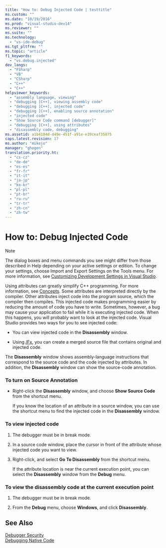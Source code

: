 ```yaml
---
title: "How to: Debug Injected Code | testtitle"
ms.custom: ""
ms.date: "10/19/2016"
ms.prod: "visual-studio-dev14"
ms.reviewer: ""
ms.suite: ""
ms.technology: 
  - "vs-ide-debug"
ms.tgt_pltfrm: ""
ms.topic: "article"
f1_keywords: 
  - "vs.debug.injected"
dev_langs: 
  - "FSharp"
  - "VB"
  - "CSharp"
  - "C++"
  - "C++"
helpviewer_keywords: 
  - "assembly language, viewing"
  - "debugging [C++], viewing assembly code"
  - "debugging [C++], injected code"
  - "debugging [C++], enabling source annotation"
  - "injected code"
  - "Show Source Code command [debugger]"
  - "debugging [C++], using attributes"
  - "disassembly code, debugging"
ms.assetid: a1b4104d-d49e-451f-a91e-e39ceaf35875
caps.latest.revision: 17
ms.author: "mikejo"
manager: "ghogen"
translation.priority.ht: 
  - "cs-cz"
  - "de-de"
  - "es-es"
  - "fr-fr"
  - "it-it"
  - "ja-jp"
  - "ko-kr"
  - "pl-pl"
  - "pt-br"
  - "ru-ru"
  - "tr-tr"
  - "zh-cn"
  - "zh-tw"
---
```

# How to: Debug Injected Code
> [!NOTE]
>  The dialog boxes and menu commands you see might differ from those described in Help depending on your active settings or edition. To change your settings, choose Import and Export Settings on the Tools menu. For more information, see [Customizing Development Settings in Visual Studio](http://msdn.microsoft.com/en-us/22c4debb-4e31-47a8-8f19-16f328d7dcd3).  
  
 Using attributes can greatly simplify C++ programming. For more information, see [Concepts](../Topic/Attributed%20Programming%20Concepts.md). Some attributes are interpreted directly by the compiler. Other attributes inject code into the program source, which the compiler then compiles. This injected code makes programming easier by reducing the amount of code you have to write. Sometimes, however, a bug may cause your application to fail while it is executing injected code. When this happens, you will probably want to look at the injected code. Visual Studio provides two ways for you to see injected code:  
  
-   You can view injected code in the **Disassembly** window.  
  
-   Using [/Fx](../Topic/-Fx%20\(Merge%20Injected%20Code\).md), you can create a merged source file that contains original and injected code.  
  
 The **Disassembly** window shows assembly-language instructions that correspond to the source code and the code injected by attributes. In addition, the **Disassembly** window can show the source-code annotation.  
  
### To turn on Source Annotation  
  
-   Right-click the **Disassembly** window, and choose **Show Source Code** from the shortcut menu.  
  
     If you know the location of an attribute in a source window, you can use the shortcut menu to find the injected code in the **Disassembly** window.  
  
### To view injected code  
  
1.  The debugger must be in break mode.  
  
2.  In a source code window, place the cursor in front of the attribute whose injected code you want to view.  
  
3.  Right-click, and select **Go To Disassembly** from the shortcut menu.  
  
     If the attribute location is near the current execution point, you can select the **Disassembly** window from the **Debug** menu.  
  
### To view the disassembly code at the current execution point  
  
1.  The debugger must be in break mode.  
  
2.  From the **Debug** menu, choose **Windows**, and click **Disassembly**.  
  
## See Also  
 [Debugger Security](../debugger/debugger-security.md)   
 [Debugging Native Code](../debugger/debugging-native-code.md)